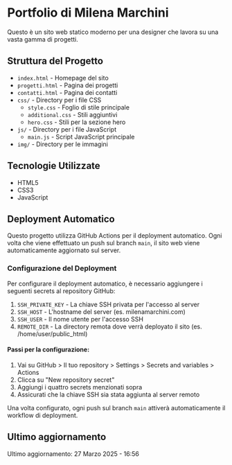 # Portfolio di Milena Marchini

Questo è un sito web statico moderno per una designer che lavora su una vasta gamma di progetti.

## Struttura del Progetto

- `index.html` - Homepage del sito
- `progetti.html` - Pagina dei progetti
- `contatti.html` - Pagina dei contatti 
- `css/` - Directory per i file CSS
  - `style.css` - Foglio di stile principale
  - `additional.css` - Stili aggiuntivi
  - `hero.css` - Stili per la sezione hero
- `js/` - Directory per i file JavaScript
  - `main.js` - Script JavaScript principale
- `img/` - Directory per le immagini

## Tecnologie Utilizzate

- HTML5
- CSS3
- JavaScript

## Deployment Automatico

Questo progetto utilizza GitHub Actions per il deployment automatico. Ogni volta che viene effettuato un push sul branch `main`, il sito web viene automaticamente aggiornato sul server.

### Configurazione del Deployment

Per configurare il deployment automatico, è necessario aggiungere i seguenti secrets al repository GitHub:

1. `SSH_PRIVATE_KEY` - La chiave SSH privata per l'accesso al server
2. `SSH_HOST` - L'hostname del server (es. milenamarchini.com)
3. `SSH_USER` - Il nome utente per l'accesso SSH
4. `REMOTE_DIR` - La directory remota dove verrà deployato il sito (es. /home/user/public_html)

#### Passi per la configurazione:

1. Vai su GitHub > Il tuo repository > Settings > Secrets and variables > Actions
2. Clicca su "New repository secret"
3. Aggiungi i quattro secrets menzionati sopra
4. Assicurati che la chiave SSH sia stata aggiunta al server remoto

Una volta configurato, ogni push sul branch `main` attiverà automaticamente il workflow di deployment.

## Ultimo aggiornamento

Ultimo aggiornamento: 27 Marzo 2025 - 16:56
